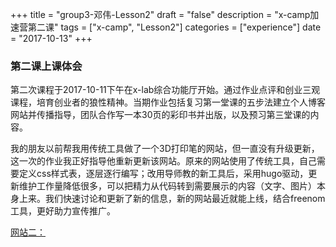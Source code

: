 +++ 
title = "group3-邓伟-Lesson2" 
draft = "false" 
description = "x-camp加速营第二课" 
tags = ["x-camp", "Lesson2"] 
categories = ["experience"] 
date = "2017-10-13" 
+++

### 第二课上课体会

第二次课程于2017-10-11下午在x-lab综合功能厅开始。通过作业点评和创业三观课程，培育创业者的狼性精神。当期作业包括复习第一堂课的五步法建立个人博客网站并传播指导，团队合作写一本30页的彩印书并出版，以及预习第三堂课的内容。

我的朋友以前帮我用传统工具做了一个3D打印笔的网站，但一直没有升级更新，这一次的作业我正好指导他重新更新该网站。原来的网站使用了传统工具，自己需要定义css样式表，逐层逐行编写；改用导师教的新工具后，采用hugo驱动，更新维护工作量降低很多，可以把精力从代码转到需要展示的内容（文字、图片）本身上来。我们快速讨论和更新了新的信息，新的网站最近就能上线，结合freenom工具，更好助力宣传推广。

[网站二：](http://3dlcpen.tk/)

